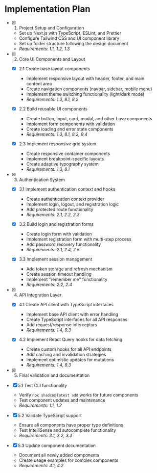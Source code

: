 # Implementation Plan

- [x] 1. Project Setup and Configuration
  - Set up Next.js with TypeScript, ESLint, and Prettier
  - Configure Tailwind CSS and UI component library
  - Set up folder structure following the design document
  - _Requirements: 1.1, 1.2, 1.3_

- [x] 2. Core UI Components and Layout
  - [x] 2.1 Create base layout components
    - Implement responsive layout with header, footer, and main content area
    - Create navigation components (navbar, sidebar, mobile menu)
    - Implement theme switching functionality (light/dark mode)
    - _Requirements: 1.3, 8.1, 8.2_

  - [x] 2.2 Build reusable UI components
    - Create button, input, card, modal, and other base components
    - Implement form components with validation
    - Create loading and error state components
    - _Requirements: 1.3, 8.1, 8.2, 9.4_

  - [x] 2.3 Implement responsive grid system
    - Create responsive container components
    - Implement breakpoint-specific layouts
    - Create adaptive typography system
    - _Requirements: 1.3, 8.1_

- [x] 3. Authentication System
  - [x] 3.1 Implement authentication context and hooks
    - Create authentication context provider
    - Implement login, logout, and registration logic
    - Add protected route functionality
    - _Requirements: 2.1, 2.2, 2.3_

  - [x] 3.2 Build login and registration forms
    - Create login form with validation
    - Implement registration form with multi-step process
    - Add password recovery functionality
    - _Requirements: 2.1, 2.4, 2.5_

  - [x] 3.3 Implement session management
    - Add token storage and refresh mechanism
    - Create session timeout handling
    - Implement "remember me" functionality
    - _Requirements: 2.2, 2.4_

- [x] 4. API Integration Layer
  - [x] 4.1 Create API client with TypeScript interfaces
    - Implement base API client with error handling
    - Create TypeScript interfaces for all API responses
    - Add request/response interceptors
    - _Requirements: 1.4, 9.3_

  - [x] 4.2 Implement React Query hooks for data fetching
    - Create custom hooks for all API endpoints
    - Add caching and invalidation strategies
    - Implement optimistic updates for mutations
    - _Requirements: 1.4, 9.3_

  
- [x] 5. Final validation and documentation
- [x] 5.1 Test CLI functionality
  - Verify `npx shadcn@latest add` works for future components
  - Test component updates and maintenance
  - _Requirements: 1.1, 1.2_

- [x] 5.2 Validate TypeScript support
  - Ensure all components have proper type definitions
  - Test IntelliSense and autocomplete functionality
  - _Requirements: 3.1, 3.2, 3.3_

- [x] 5.3 Update component documentation
  - Document all newly added components
  - Create usage examples for complex components
  - _Requirements: 4.1, 4.2_
